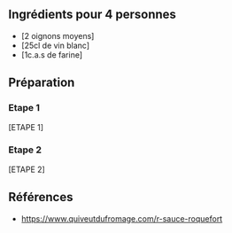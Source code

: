 ## Ingrédients pour 4 personnes

- [2 oignons moyens]
- [25cl de vin blanc]
- [1c.a.s de farine]

## Préparation

### Etape 1

[ETAPE 1]

### Etape 2

[ETAPE 2]

## Références

- <https://www.quiveutdufromage.com/r-sauce-roquefort>
